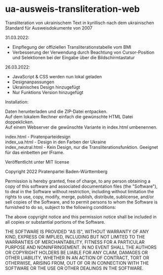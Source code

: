 # ua-ausweis-transliteration-web
Transliteration von ukrainischem Text in kyrillisch nach dem ukrainischen Standard für Ausweisdokumente von 2007

31.03.2022:
- Einpflegung der offiziellen Transliterationstabelle vom BMI
- Verbesserung der Verwendung durch Beachtung von Cursor-Position und Selektionen bei der Eingabe über die Bildschirmtastatur

26.03.2022:
- JavaScript & CSS werden nun lokal geladen
- Designanpassungen
- Ukrainisches Design hinzugefügt
- Nur Funktions Version hinzugefügt

Installation:

Daten herunterladen und die ZIP-Datei entpacken.  
Auf dem lokalem Rechner einfach die gewünschte HTML Datei doppeklicken.  
Auf einem Webserver die gewünschte Variante in index.html umbenennen.  

index.html - Piratenparteidesign  
index_ua.html - Design in den Farben der Ukraine  
index_neutral.html - Kein Design, nur die Transliterationsfunktion. Geeignet für das einbetten per IFrame.  

Veröffentlicht unter MIT license

Copyright 2022 Piratenpartei Baden-Württemberg

Permission is hereby granted, free of charge, to any person obtaining a copy of this software and associated documentation files (the "Software"), to deal in the Software without restriction, including without limitation the rights to use, copy, modify, merge, publish, distribute, sublicense, and/or sell copies of the Software, and to permit persons to whom the Software is furnished to do so, subject to the following conditions:

The above copyright notice and this permission notice shall be included in all copies or substantial portions of the Software.

THE SOFTWARE IS PROVIDED "AS IS", WITHOUT WARRANTY OF ANY KIND, EXPRESS OR IMPLIED, INCLUDING BUT NOT LIMITED TO THE WARRANTIES OF MERCHANTABILITY, FITNESS FOR A PARTICULAR PURPOSE AND NONINFRINGEMENT. IN NO EVENT SHALL THE AUTHORS OR COPYRIGHT HOLDERS BE LIABLE FOR ANY CLAIM, DAMAGES OR OTHER LIABILITY, WHETHER IN AN ACTION OF CONTRACT, TORT OR OTHERWISE, ARISING FROM, OUT OF OR IN CONNECTION WITH THE SOFTWARE OR THE USE OR OTHER DEALINGS IN THE SOFTWARE.
